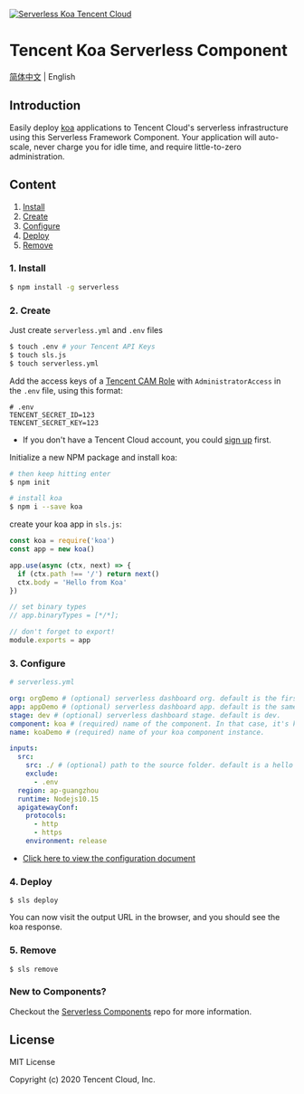 [![Serverless Koa Tencent Cloud](https://img.serverlesscloud.cn/20191226/1577361724216-koajs_width.png)](http://serverless.com)

# Tencent Koa Serverless Component

[简体中文](https://github.com/serverless-components/tencent-koa/blob/v2/README.md) | English

## Introduction

Easily deploy [koa](https://koajs.com/) applications to Tencent Cloud's serverless infrastructure using this Serverless Framework Component. Your application will auto-scale, never charge you for idle time, and require little-to-zero administration.

## Content

1. [Install](#1-install)
2. [Create](#2-create)
3. [Configure](#3-configure)
4. [Deploy](#4-deploy)
5. [Remove](#5-remove)

### 1. Install

```bash
$ npm install -g serverless
```

### 2. Create

Just create `serverless.yml` and `.env` files

```bash
$ touch .env # your Tencent API Keys
$ touch sls.js
$ touch serverless.yml
```

Add the access keys of a [Tencent CAM Role](https://bash.cloud.tencent.com/cam/capi) with `AdministratorAccess` in the `.env` file, using this format:

```
# .env
TENCENT_SECRET_ID=123
TENCENT_SECRET_KEY=123
```

- If you don't have a Tencent Cloud account, you could [sign up](https://intl.cloud.tencent.com/register) first.

Initialize a new NPM package and install koa:

```bash
# then keep hitting enter
$ npm init

# install koa
$ npm i --save koa
```

create your koa app in `sls.js`:

```js
const koa = require('koa')
const app = new koa()

app.use(async (ctx, next) => {
  if (ctx.path !== '/') return next()
  ctx.body = 'Hello from Koa'
})

// set binary types
// app.binaryTypes = [*/*];

// don't forget to export!
module.exports = app
```

### 3. Configure

```yml
# serverless.yml

org: orgDemo # (optional) serverless dashboard org. default is the first org you created during signup.
app: appDemo # (optional) serverless dashboard app. default is the same as the name property.
stage: dev # (optional) serverless dashboard stage. default is dev.
component: koa # (required) name of the component. In that case, it's koa.
name: koaDemo # (required) name of your koa component instance.

inputs:
  src:
    src: ./ # (optional) path to the source folder. default is a hello world app.
    exclude:
      - .env
  region: ap-guangzhou
  runtime: Nodejs10.15
  apigatewayConf:
    protocols:
      - http
      - https
    environment: release
```

- [Click here to view the configuration document](https://github.com/serverless-components/tencent-koa/blob/v2/docs/configure.md)

### 4. Deploy

```
$ sls deploy
```

You can now visit the output URL in the browser, and you should see the koa response.

### 5. Remove

```
$ sls remove
```

### New to Components?

Checkout the [Serverless Components](https://github.com/serverless/components) repo for more information.

## License

MIT License

Copyright (c) 2020 Tencent Cloud, Inc.

